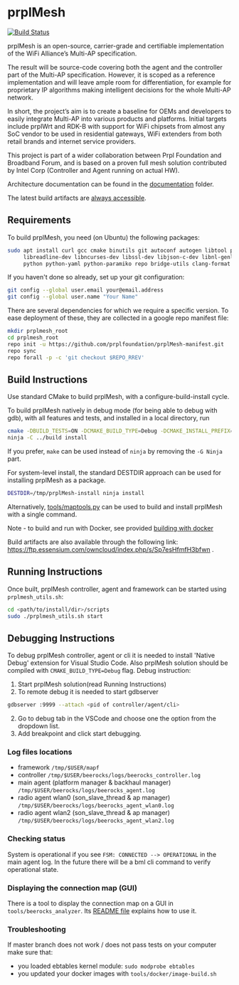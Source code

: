 # prplMesh
[![Build Status](https://gitlab.com/prpl-foundation/prplMesh/badges/master/pipeline.svg)](https://gitlab.com/prpl-foundation/prplMesh/pipelines)

prplMesh is an open-source, carrier-grade and certifiable implementation of the WiFi Alliance’s Multi-AP specification.

The result will be source-code covering both the agent and the controller part of the Multi-AP specification.
However, it is scoped as a reference implementation and will leave ample room for differentiation, for example for proprietary IP algorithms making intelligent decisions for the whole Multi-AP network.

In short, the project’s aim is to create a baseline for OEMs and developers to easily integrate Multi-AP into various products and platforms.
Initial targets include prplWrt and RDK-B with support for WiFi chipsets from almost any SoC vendor to be used in residential gateways, WiFi extenders from both retail brands and internet service providers.

This project is part of a wider collaboration between Prpl Foundation and Broadband Forum, and is based on a proven full mesh solution contributed by Intel Corp (Controller and Agent running on actual HW).

Architecture documentation can be found in the [documentation](documentation/) folder.

The latest build artifacts are [always accessible](https://ftp.essensium.com/owncloud/index.php/s/xidrhY3JKEYS9dK?path=%2Fartifacts%2Flatest%2Fbuild).

## Requirements

To build prplMesh, you need (on Ubuntu) the following packages:

```bash
sudo apt install curl gcc cmake binutils git autoconf autogen libtool pkg-config \
     libreadline-dev libncurses-dev libssl-dev libjson-c-dev libnl-genl-3-dev libzmq3-dev \
     python python-yaml python-paramiko repo bridge-utils clang-format ninja-build
```

If you haven't done so already, set up your git configuration:

```bash
git config --global user.email your@email.address
git config --global user.name "Your Name"
```

There are several dependencies for which we require a specific version. To ease
deployment of these, they are collected in a google repo manifest file:

```bash
mkdir prplmesh_root
cd prplmesh_root
repo init -u https://github.com/prplfoundation/prplMesh-manifest.git
repo sync
repo forall -p -c 'git checkout $REPO_RREV'
```

## Build Instructions

Use standard CMake to build prplMesh, with a configure-build-install cycle.

To build prplMesh natively in debug mode (for being able to debug with gdb), with all features and tests, and installed in a local directory, run

```bash
cmake -DBUILD_TESTS=ON -DCMAKE_BUILD_TYPE=Debug -DCMAKE_INSTALL_PREFIX=../build/install -H. -B../build -G Ninja
ninja -C ../build install
```

If you prefer, `make` can be used instead of `ninja` by removing the `-G Ninja` part.

For system-level install, the standard DESTDIR approach can be used for installing prplMesh as a package.

```bash
DESTDIR=/tmp/prplMesh-install ninja install
```

Alternatively, [tools/maptools.py](tools/README.md) can be used to build and install prplMesh with a single command.

Note - to build and run with Docker, see provided [building with docker](tools/docker/README.md)

Build artifacts are also available through the following link: https://ftp.essensium.com/owncloud/index.php/s/Sp7esHfmfH3bfwn .

## Running Instructions

Once built, prplMesh controller, agent and framework can be started using `prplmesh_utils.sh`:

```bash
cd <path/to/install/dir>/scripts
sudo ./prplmesh_utils.sh start
```

## Debugging Instructions

To debug prplMesh controller, agent or cli it is needed to install 'Native Debug'
extension for Visual Studio Code. Also prplMesh solution should be compiled with
`CMAKE_BUILD_TYPE=Debug` flag.
Debug instruction: 
1. Start prplMesh solution(read Running Instructions)
2. To remote debug it is needed to start gdbserver
```bash
gdbserver :9999 --attach <pid of controller/agent/cli>
```
2. Go to debug tab in the VSCode and choose one the option from the dropdown list.
3. Add breakpoint and click start debugging.

### Log files locations

- framework `/tmp/$USER/mapf`
- controller `/tmp/$USER/beerocks/logs/beerocks_controller.log`
- main agent (platform manager & backhaul manager) `/tmp/$USER/beerocks/logs/beerocks_agent.log`
- radio agent wlan0 (son_slave_thread & ap manager) `/tmp/$USER/beerocks/logs/beerocks_agent_wlan0.log`
- radio agent wlan2 (son_slave_thread & ap manager) `/tmp/$USER/beerocks/logs/beerocks_agent_wlan2.log`

### Checking status

System is operational if you see `FSM: CONNECTED --> OPERATIONAL` in the main agent log. In the future there will be a bml cli command to verify operational state.

### Displaying the connection map (GUI)

There is a tool to display the connection map on a GUI in `tools/beerocks_analyzer`.
Its [README file](tools/beerocks_analyzer/README.md) explains how to use it.

### Troubleshooting

If master branch does not work / does not pass tests on your computer make sure that:

- you loaded ebtables kernel module: `sudo modprobe ebtables`
- you updated your docker images with `tools/docker/image-build.sh`
